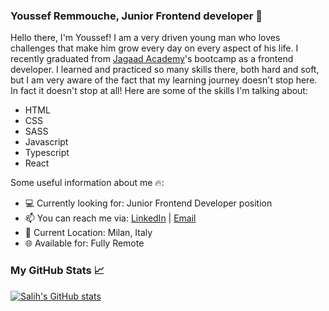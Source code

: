 ### Youssef Remmouche, Junior Frontend developer  🤙

Hello there, I'm Youssef! I am a very driven young man who loves challenges that make him grow every day on every aspect of his life. I recently graduated from [Jagaad Academy](https://academy.jagaad.com/)'s bootcamp as a frontend developer. I learned and practiced so many skills there, both hard and soft, but I am very aware of the fact that my learning journey doesn't stop here. In fact it doesn't stop at all! 
Here are some of the skills I'm talking about:
* HTML
* CSS
* SASS
* Javascript
* Typescript
* React

Some useful information about me 🔥:
* 💻 Currently looking for: Junior Frontend Developer position
* 📫 You can reach me via: [LinkedIn](https://www.linkedin.com/in/youssef-remmouche) | [Email](mailto:yous.remmouche@gmail.com)
* 📍 Current Location: Milan, Italy
* 🌐 Available for: Fully Remote

### My GitHub Stats 📈

[![Salih's GitHub stats](https://github-readme-stats.vercel.app/api?username=YoussefRemmouche&count_private=true&show_icons=true&theme=dark)](https://github.com/anuraghazra/github-readme-stats)
